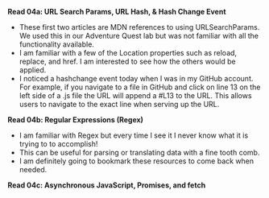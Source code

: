 **Read 04a: URL Search Params, URL Hash, & Hash Change Event**
* These first two articles are MDN references to using URLSearchParams. We used this in our Adventure Quest lab but was not familiar with all the functionality available.
* I am familiar with a few of the Location properties such as reload, replace, and href. I am interested to see how the others would be applied.
* I noticed a hashchange event today when I was in my GitHub account. For example, if you navigate to a file in GitHub and click on line 13 on the left side of a .js file the URL will append a #L13 to the URL. This allows users to navigate to the exact line when serving up the URL.

**Read 04b: Regular Expressions (Regex)**
* I am familiar with Regex but every time I see it I never know what it is trying to to accomplish!
* This can be useful for parsing or translating data with a fine tooth comb.
* I am definitely going to bookmark these resources to come back when needed.

**Read 04c: Asynchronous JavaScript, Promises, and fetch**